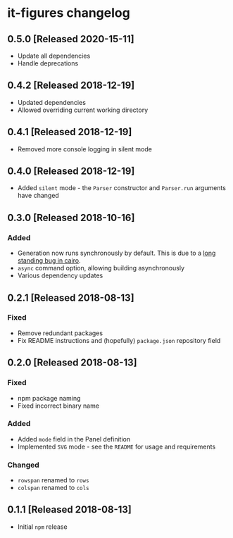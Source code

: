 # it-figures changelog

## 0.5.0 [Released 2020-15-11]

- Update all dependencies
- Handle deprecations

## 0.4.2 [Released 2018-12-19]

- Updated dependencies
- Allowed overriding current working directory

## 0.4.1 [Released 2018-12-19]

- Removed more console logging in silent mode

## 0.4.0 [Released 2018-12-19]

- Added `silent` mode - the `Parser` constructor and `Parser.run` arguments have changed

## 0.3.0 [Released 2018-10-16]

### Added

- Generation now runs synchronously by default. This is due to a [long standing bug in cairo](https://gitlab.freedesktop.org/cairo/cairo/issues/190).
- `async` command option, allowing building asynchronously
- Various dependency updates

## 0.2.1 [Released 2018-08-13]

### Fixed

- Remove redundant packages
- Fix README instructions and (hopefully) `package.json` repository field

## 0.2.0 [Released 2018-08-13]

### Fixed

- npm package naming
- Fixed incorrect binary name

### Added

- Added `mode` field in the Panel definition
- Implemented `SVG` mode - see the `README` for usage and requirements

### Changed

- `rowspan` renamed to `rows`
- `colspan` renamed to `cols`


## 0.1.1 [Released 2018-08-13]

- Initial `npm` release